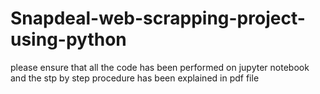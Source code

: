 # Snapdeal-web-scrapping-project-using-python
please ensure that all the code has been performed on jupyter notebook and the stp by step procedure has been explained in pdf file
